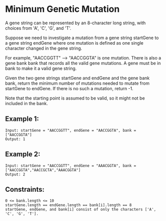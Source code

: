 # Minimum Genetic Mutation

A gene string can be represented by an 8-character long string, with choices from 'A', 'C', 'G', and 'T'.

Suppose we need to investigate a mutation from a gene string startGene to a gene string endGene where one mutation is defined as one single character changed in the gene string.

For example, "AACCGGTT" --> "AACCGGTA" is one mutation.
There is also a gene bank bank that records all the valid gene mutations. A gene must be in bank to make it a valid gene string.

Given the two gene strings startGene and endGene and the gene bank bank, return the minimum number of mutations needed to mutate from startGene to endGene. If there is no such a mutation, return -1.

Note that the starting point is assumed to be valid, so it might not be included in the bank.

 

## Example 1:

```
Input: startGene = "AACCGGTT", endGene = "AACCGGTA", bank = ["AACCGGTA"]
Output: 1
```

## Example 2:

```
Input: startGene = "AACCGGTT", endGene = "AAACGGTA", bank = ["AACCGGTA","AACCGCTA","AAACGGTA"]
Output: 2
```

## Constraints:

```
0 <= bank.length <= 10
startGene.length == endGene.length == bank[i].length == 8
startGene, endGene, and bank[i] consist of only the characters ['A', 'C', 'G', 'T'].
```
